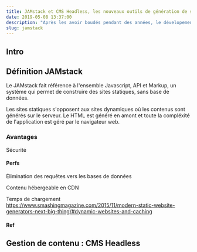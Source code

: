 ```yaml
---
title: JAMstack et CMS Headless, les nouveaux outils de génération de sites et de gestion de contenu
date: 2019-05-08 13:37:00
description: "Après les avoir boudés pendant des années, le dévelopement web se tourne de nouveau vers les sites statiques, avec de nombreux avantages à la clé."
slug: jamstack
---
```


## Intro

## Définition JAMstack

Le JAMstack fait référence à l'ensemble Javascript, API et Markup, un système qui permet de construire des sites statiques, sans base de données.

Les sites statiques s'opposent aux sites dynamiques où les contenus sont générés sur le serveur. Le HTML est généré en amont et toute la compléxité de l'application est géré par le navigateur web.

### Avantages

Sécurité

#### Perfs

Élimination des requêtes vers les bases de données

Contenu hébergeable en CDN

Temps de chargement https://www.smashingmagazine.com/2015/11/modern-static-website-generators-next-big-thing/#dynamic-websites-and-caching

#### Ref

## Gestion de contenu : CMS Headless

